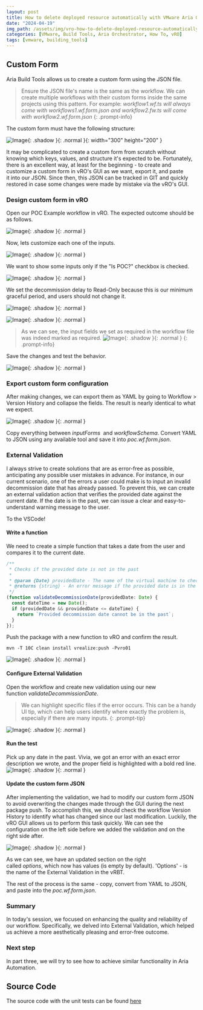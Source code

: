 ```yaml
---
layout: post
title: How to delete deployed resource automatically with VMware Aria Orchestrator - part 2
date: "2024-04-19"
img_path: /assets/img/vro-how-to-delete-deployed-resource-automatically-part2/
categories: [VMware, Build Tools, Aria Orchestrator, How To, vRO]
tags: [vmware, building_tools]
---
```


## Custom Form

Aria Build Tools allows us to create a custom form using the JSON file.
>Ensure the JSON file's name is the same as the workflow. We can create multiple workflows with their custom forms inside the same projects using this pattern. For example: *workflow1.wf.ts will always come with workflows1.wf.form.json and workflow2.fw.ts will come with workflow2.wf.form.json*
{: .prompt-info}

The custom form must have the following structure:

![Image](20aad31d-b730-4936-95f1-e3a89c636e5f.png){: .shadow }{: .normal }{: width="300" height="200" }

It may be complicated to create a custom form from scratch without knowing which keys, values, and structure it's expected to be. Fortunately, there is an excellent way, at least for the beginning - to create and customize a custom form in vRO's GUI as we want, export it, and paste it into our JSON. Since then, this JSON can be tracked in GIT and quickly restored in case some changes were made by mistake via the vRO's GUI.

### Design custom form in vRO

Open our POC Example workflow in vRO. The expected outcome should be as follows.

![Image](a90e4261-7ed9-45bb-9cb5-70f894351823.png){: .shadow }{: .normal }

Now, lets customize each one of the inputs.

![Image](7f3bd863-5ead-41c3-b0e9-9e1c05647105.png){: .shadow }{: .normal }

We want to show some inputs only if the "Is POC?" checkbox is checked.

![Image](22789b8d-fd1a-4bbf-af0f-1f89adc5de17.png){: .shadow }{: .normal }

We set the decommission delay to Read-Only because this is our minimum graceful period, and users should not change it.

![Image](a4a470bf-3780-4107-99f3-197ae47dd770.png){: .shadow }{: .normal }

![Image](742fef22-fbb1-49c5-ac58-604deb0d9bc9.png){: .shadow }{: .normal }

>As we can see, the input fields we set as required in the workflow file was indeed marked as required.
> ![Image](0a301f04-5582-432e-a4f3-6a2caa74af22.png){: .shadow }{: .normal }
{: .prompt-info}

Save the changes and test the behavior.

![Image](F2B71A48-1B0F-41D3-9E32-3E2A4FD47F59.gif){: .shadow }{: .normal }

### Export custom form configuration

After making changes, we can export them as YAML by going to Workflow > Version History and collapse the fields. The result is nearly identical to what we expect.

![Image](e7472a56-91f9-4b1d-af45-480d0432c96b.png){: .shadow }{: .normal }

Copy everything between *inputForms*  and *workflowSchema*. Convert YAML to JSON using any available tool and save it into *poc.wf.form.json*.

### External Validation

I always strive to create solutions that are as error-free as possible, anticipating any possible user mistakes in advance. For instance, in our current scenario, one of the errors a user could make is to input an invalid decommission date that has already passed. To prevent this, we can create an external validation action that verifies the provided date against the current date. If the date is in the past, we can issue a clear and easy-to-understand warning message to the user.

To the VSCode!

#### Write a function

We need to create a simple function that takes a date from the user and compares it to the current date.

```typescript
/**
 * Checks if the provided date is not in the past
 *
 * @param {Date} providedDate - The name of the virtual machine to check.
 * @returns {string} - An error message if the provided date is in the past
 */
(function validateDecommissionDate(providedDate: Date) {
  const dateTime = new Date();
  if (providedDate && providedDate <= dateTime) {
    return `Provided decommission date cannot be in the past`;
  }
});
```

Push the package with a new function to vRO and confirm the result.

```shell
mvn -T 10C clean install vrealize:push -Pvro01
```

![Image](a8f295ca-96a3-479e-b88c-422f138e6ba5.png){: .shadow }{: .normal }

#### Configure External Validation

Open the workflow and create new validation using our new function *validateDecommissionDate*.
>We can highlight specific files if the error occurs. This can be a handy UI tip, which can help users identify where exactly the problem is, especially if there are many inputs.
{: .prompt-tip}

![Image](9876c44a-5df4-4131-9834-0c01e3e299c7.png){: .shadow }{: .normal }

#### Run the test

Pick up any date in the past. Vivia, we got an error with an exact error description we wrote, and the proper field is highlighted with a bold red line.
![Image](84dbdd09-db58-4bd2-8b03-2ae320bfb2a8.png){: .shadow }{: .normal }

#### Update the custom form JSON

After implementing the validation, we had to modify our custom form JSON to avoid overwriting the changes made through the GUI during the next package push. To accomplish this, we should check the workflow Version History to identify what has changed since our last modification. Luckily, the vRO GUI allows us to perform this task quickly. We can see the configuration on the left side before we added the validation and on the right side after.

![Image](18a12fb8-75a0-4f7f-9cf4-0954897c4fdd.png){: .shadow }{: .normal }

As we can see, we have an updated section on the right called *options*, which now has values (is empty by default). 'Options' - is the name of the External Validation in the vRBT.

 The rest of the process is the same - copy, convert from YAML to JSON, and paste into the *poc.wf.form.json*.

### Summary

In today's session, we focused on enhancing the quality and reliability of our workflow. Specifically, we delved into External Validation, which helped us achieve a more aesthetically pleasing and error-free outcome.

### Next step

In part three, we will try to see how to achieve similar functionality in Aria Automation.

## Source Code

The source code with the unit tests can be found [here](https://github.com/unbreakabl3/vmware_aria_orchestrator_examples/tree/main/poc_example)

